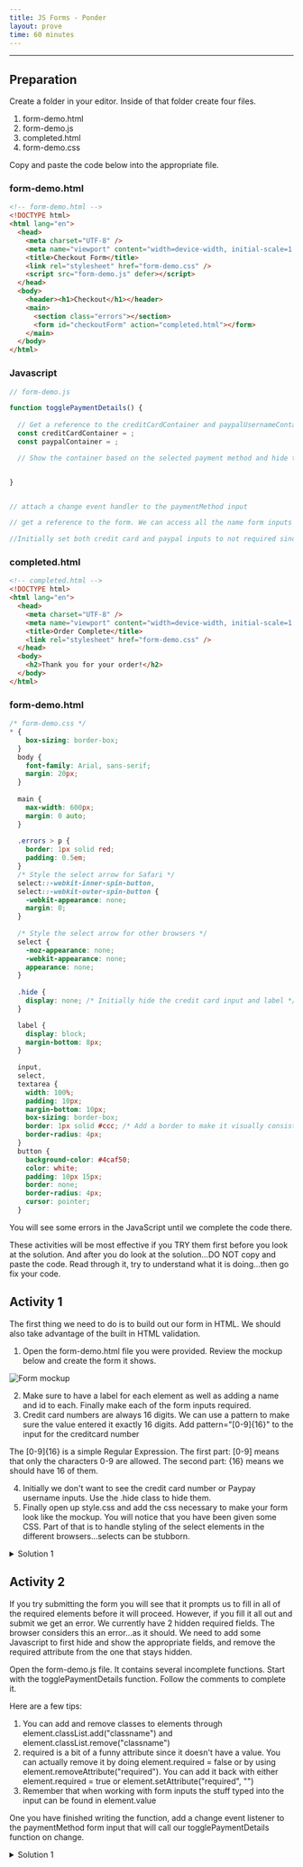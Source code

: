 ```yaml
---
title: JS Forms - Ponder
layout: prove
time: 60 minutes
---
```



- - -

## Preparation

Create a folder in your editor. Inside of that folder create four files.

1. form-demo.html
2. form-demo.js
3. completed.html
4. form-demo.css

Copy and paste the code below into the appropriate file.

### form-demo.html

```html
<!-- form-demo.html -->
<!DOCTYPE html>
<html lang="en">
  <head>
    <meta charset="UTF-8" />
    <meta name="viewport" content="width=device-width, initial-scale=1.0" />
    <title>Checkout Form</title>
    <link rel="stylesheet" href="form-demo.css" />
    <script src="form-demo.js" defer></script>
  </head>
  <body>
    <header><h1>Checkout</h1></header>
    <main>
      <section class="errors"></section>
      <form id="checkoutForm" action="completed.html"></form>
    </main>
  </body>
</html>
```

### Javascript

```javascript
// form-demo.js

function togglePaymentDetails() {
  
  // Get a reference to the creditCardContainer and paypalUsernameContainer
  const creditCardContainer = ;
  const paypalContainer = ;

  // Show the container based on the selected payment method and hide the other container, and add the required attribute to the one selected and take off the required from the one not selected.


}


// attach a change event handler to the paymentMethod input

// get a reference to the form. We can access all the name form inputs throughthe form element.

//Initially set both credit card and paypal inputs to not required since they are both hidden to begin with and this will prevent errors

```

### completed.html

```html
<!-- completed.html -->
<!DOCTYPE html>
<html lang="en">
  <head>
    <meta charset="UTF-8" />
    <meta name="viewport" content="width=device-width, initial-scale=1.0" />
    <title>Order Complete</title>
    <link rel="stylesheet" href="form-demo.css" />
  </head>
  <body>
    <h2>Thank you for your order!</h2>
  </body>
</html>
```

### form-demo.html

```css
/* form-demo.css */
* {
    box-sizing: border-box;
  }
  body {
    font-family: Arial, sans-serif;
    margin: 20px;
  }
  
  main {
    max-width: 600px;
    margin: 0 auto;
  }
  
  .errors > p {
    border: 1px solid red;
    padding: 0.5em;
  }
  /* Style the select arrow for Safari */
  select::-webkit-inner-spin-button,
  select::-webkit-outer-spin-button {
    -webkit-appearance: none;
    margin: 0;
  }
  
  /* Style the select arrow for other browsers */
  select {
    -moz-appearance: none;
    -webkit-appearance: none;
    appearance: none;
  }
  
  .hide {
    display: none; /* Initially hide the credit card input and label */
  }

  label {
    display: block;
    margin-bottom: 8px;
  }
  
  input,
  select,
  textarea {
    width: 100%;
    padding: 10px;
    margin-bottom: 10px;
    box-sizing: border-box;
    border: 1px solid #ccc; /* Add a border to make it visually consistent */
    border-radius: 4px;
  }
  button {
    background-color: #4caf50;
    color: white;
    padding: 10px 15px;
    border: none;
    border-radius: 4px;
    cursor: pointer;
  }
```
You will see some errors in the JavaScript until we complete the code there.

These activities will be most effective if you TRY them first before you look at the solution. And after you do look at the solution...DO NOT copy and paste the code. Read through it, try to understand what it is doing...then go fix your code.

## Activity 1

The first thing we need to do is to build out our form in HTML. We should also take advantage of the built in HTML validation.

1. Open the form-demo.html file you were provided. Review the mockup below and create the form it shows.

![Form mockup](/assets/images/form-demo-mockup.webp)

2. Make sure to have a label for each element as well as adding a name and id to each. Finally make each of the form inputs required.
3. Credit card numbers are always 16 digits. We can use a pattern to make sure the value entered it exactly 16 digits. Add pattern="[0-9]{16}" to the input for the creditcard number

<div class="callout">
    The [0-9]{16} is a simple Regular Expression. The first part: [0-9] means that only the characters 0-9 are allowed. The second part: {16} means we should have 16 of them.
</div>

4. Initially we don't want to see the credit card number or Paypay username inputs. Use the .hide class to hide them.
5. Finally open up style.css and add the css necessary to make your form look like the mockup. You will notice that you have been given some CSS. Part of that is to handle styling of the select elements in the different browsers...selects can be stubborn.


<details>
<summary>Solution 1</summary>

```html
<form id="checkoutForm" action="completed.html">
  <label for="fullName">Full Name:</label>
  <input type="text" id="fullName" name="fullName" required />

  <label for="email">Email:</label>
  <input type="email" id="email" name="email" required />

  <label for="address">Address:</label>
  <textarea id="address" name="address" rows="4" required></textarea>

  <label for="paymentMethod">Payment Method:</label>
  <select id="paymentMethod" name="paymentMethod" required>
    <option value="">Select Payment Method</option>
    <option value="creditCard">Credit Card</option>
    <option value="paypal">PayPal</option>
  </select>

  <!-- Container for credit card details -->
  <p id="creditCardNumberContainer" class="hide">
    <label for="creditCardNumber">Credit Card Number:</label>
    <input
      type="text"
      id="creditCardNumber"
      name="creditCardNumber"
      pattern="[0-9]{16}"
      placeholder="Enter 16 digits"
      required
    />
  </p>

  <!-- Container for PayPal details -->
  <p id="paypalUsernameContainer" class="hide">
    <label for="paypalUsername">PayPal Username:</label>
    <input
      type="text"
      id="paypalUsername"
      name="paypalUsername"
      placeholder="Enter PayPal username"
      required
    />
  </p>

  <button type="submit">Place Order</button>
</form>
```

If you are looking at those <p> tags being used to group up the labels and inputs and wondering why I didn't just use a <div>, it's partly a matter of preference, but partly because of the definition of a p element from MDN: "Paragraphs are usually represented in visual media as blocks of text separated from adjacent blocks by blank lines and/or first-line indentation, but HTML paragraphs can be any structural grouping of related content, such as images or form fields."

```css
/* form-demo.css */

label {
  display: block;
  margin-bottom: 8px;
}

input,
select,
textarea {
  width: 100%;
  padding: 10px;
  margin-bottom: 10px;
  box-sizing: border-box;
  border: 1px solid #ccc; /* Add a border to make it visually consistent */
  border-radius: 4px;
}
button {
  background-color: #4caf50;
  color: white;
  padding: 10px 15px;
  border: none;
  border-radius: 4px;
  cursor: pointer;
}
```
</details>

## Activity 2

If you try submitting the form you will see that it prompts us to fill in all of the required elements before it will proceed. However, if you fill it all out and submit we get an error. We currently have 2 hidden required fields. The browser considers this an error...as it should. We need to add some Javascript to first hide and show the appropriate fields, and remove the required attribute from the one that stays hidden.

Open the form-demo.js file. It contains several incomplete functions. Start with the togglePaymentDetails function. Follow the comments to complete it.

Here are a few tips:

1. You can add and remove classes to elements through element.classList.add("classname") and element.classList.remove("classname")
2. required is a bit of a funny attribute since it doesn't have a value. You can actually remove it by doing element.required = false or by using element.removeAttribute("required"). You can add it back with either element.required = true or element.setAttribute("required", "")
3. Remember that when working with form inputs the stuff typed into the input can be found in element.value

One you have finished writing the function, add a change event listener to the paymentMethod form input that will call our togglePaymentDetails function on change.

<details>
<summary>Solution 1</summary>
```javascript
// form-demo.js
  
function togglePaymentDetails() {

// Get a reference to the creditCardContainer and paypalContainer
const creditCardContainer = document.querySelector('#creditCardNumberContainer');
const paypalContainer = document.querySelector('#paypalUsernameContainer');

// Show the container based on the selected payment method and hide the other container, and add the required attribute to the one selected and take off the required from the one not selected.

    if (theForm.paymentMethod.value === 'creditCard'){
        creditCardContainer.classList.remove('hide');
        paypalContainer.classList.add('hide');
        theForm.paypalUsername.required = false;
        theForm.creditCardNumber.required = true;
    } else if (theForm.paymentMethod.value === 'paypal') {
        paypalContainer.classList.remove('hide');
        creditCardContainer.classList.add('hide');
        theForm.creditCardNumber.required = false;
        theForm.paypalUsername.required = true
    }

}

// attach a change event handler to the paymentMethod input
let payment_option = document.querySelector('#paymentMethod');
payment_option.addEventListener('change', togglePaymentDetails)

// get a reference to the form. We can access all the named form inputs through the form element.
const theForm = document.querySelector('form');

//Initially set both credit card and paypal inputs to not required since they are both hidden to begin with and this will prevent errors
theForm.paypalUsername.required = false;
theForm.creditCardNumber.required = false;
```
</details>